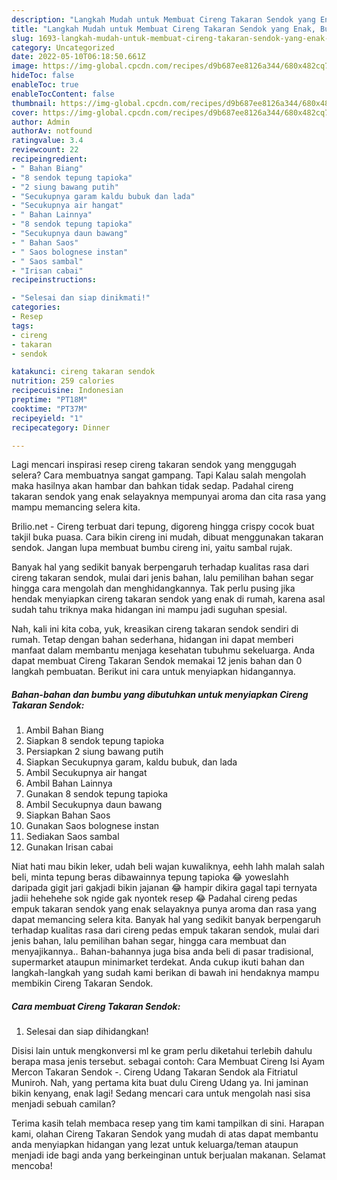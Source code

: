 ```yaml
---
description: "Langkah Mudah untuk Membuat Cireng Takaran Sendok yang Enak, Buat Buka Puasa Bikin Ngiler"
title: "Langkah Mudah untuk Membuat Cireng Takaran Sendok yang Enak, Buat Buka Puasa Bikin Ngiler"
slug: 1693-langkah-mudah-untuk-membuat-cireng-takaran-sendok-yang-enak-buat-buka-puasa-bikin-ngiler
category: Uncategorized
date: 2022-05-10T06:18:50.661Z
image: https://img-global.cpcdn.com/recipes/d9b687ee8126a344/680x482cq70/cireng-takaran-sendok-foto-resep-utama.jpg
hideToc: false
enableToc: true
enableTocContent: false
thumbnail: https://img-global.cpcdn.com/recipes/d9b687ee8126a344/680x482cq70/cireng-takaran-sendok-foto-resep-utama.jpg
cover: https://img-global.cpcdn.com/recipes/d9b687ee8126a344/680x482cq70/cireng-takaran-sendok-foto-resep-utama.jpg
author: Admin
authorAv: notfound
ratingvalue: 3.4
reviewcount: 22
recipeingredient:
- " Bahan Biang"
- "8 sendok tepung tapioka"
- "2 siung bawang putih"
- "Secukupnya garam kaldu bubuk dan lada"
- "Secukupnya air hangat"
- " Bahan Lainnya"
- "8 sendok tepung tapioka"
- "Secukupnya daun bawang"
- " Bahan Saos"
- " Saos bolognese instan"
- " Saos sambal"
- "Irisan cabai"
recipeinstructions:

- "Selesai dan siap dinikmati!"
categories:
- Resep
tags:
- cireng
- takaran
- sendok

katakunci: cireng takaran sendok 
nutrition: 259 calories
recipecuisine: Indonesian
preptime: "PT18M"
cooktime: "PT37M"
recipeyield: "1"
recipecategory: Dinner

---
```



Lagi mencari inspirasi resep cireng takaran sendok yang menggugah selera? Cara membuatnya sangat gampang. Tapi Kalau salah mengolah maka hasilnya akan hambar dan bahkan tidak sedap. Padahal cireng takaran sendok yang enak selayaknya mempunyai aroma dan cita rasa yang mampu memancing selera kita.


Brilio.net - Cireng terbuat dari tepung, digoreng hingga crispy cocok buat takjil buka puasa. Cara bikin cireng ini mudah, dibuat menggunakan takaran sendok. Jangan lupa membuat bumbu cireng ini, yaitu sambal rujak.

Banyak hal yang sedikit banyak berpengaruh terhadap kualitas rasa dari cireng takaran sendok, mulai dari jenis bahan, lalu pemilihan bahan segar hingga cara mengolah dan menghidangkannya. Tak perlu pusing jika hendak menyiapkan cireng takaran sendok yang enak di rumah, karena asal sudah tahu triknya maka hidangan ini mampu jadi suguhan spesial.


Nah, kali ini kita coba, yuk, kreasikan cireng takaran sendok sendiri di rumah. Tetap dengan bahan sederhana, hidangan ini dapat memberi manfaat dalam membantu menjaga kesehatan tubuhmu sekeluarga. Anda dapat membuat Cireng Takaran Sendok memakai 12 jenis bahan dan 0 langkah pembuatan. Berikut ini cara untuk menyiapkan hidangannya.

<!--inarticleads1-->

##### Bahan-bahan dan bumbu yang dibutuhkan untuk menyiapkan Cireng Takaran Sendok:

1. Ambil  Bahan Biang
1. Siapkan 8 sendok tepung tapioka
1. Persiapkan 2 siung bawang putih
1. Siapkan Secukupnya garam, kaldu bubuk, dan lada
1. Ambil Secukupnya air hangat
1. Ambil  Bahan Lainnya
1. Gunakan 8 sendok tepung tapioka
1. Ambil Secukupnya daun bawang
1. Siapkan  Bahan Saos
1. Gunakan  Saos bolognese instan
1. Sediakan  Saos sambal
1. Gunakan Irisan cabai


Niat hati mau bikin leker, udah beli wajan kuwaliknya, eehh lahh malah salah beli, minta tepung beras dibawainnya tepung tapioka 😂 yoweslahh daripada gigit jari gakjadi bikin jajanan 😂 hampir dikira gagal tapi ternyata jadii hehehehe sok ngide gak nyontek resep 😂 Padahal cireng pedas empuk takaran sendok yang enak selayaknya punya aroma dan rasa yang dapat memancing selera kita. Banyak hal yang sedikit banyak berpengaruh terhadap kualitas rasa dari cireng pedas empuk takaran sendok, mulai dari jenis bahan, lalu pemilihan bahan segar, hingga cara membuat dan menyajikannya.. Bahan-bahannya juga bisa anda beli di pasar tradisional, supermarket ataupun minimarket terdekat. Anda cukup ikuti bahan dan langkah-langkah yang sudah kami berikan di bawah ini hendaknya mampu membikin Cireng Takaran Sendok. 

<!--inarticleads2-->

##### Cara membuat Cireng Takaran Sendok:


1. Selesai dan siap dihidangkan!

Disisi lain untuk mengkonversi ml ke gram perlu diketahui terlebih dahulu berapa masa jenis tersebut. sebagai contoh: Cara Membuat Cireng Isi Ayam Mercon Takaran Sendok -. Cireng Udang Takaran Sendok ala Fitriatul Muniroh. Nah, yang pertama kita buat dulu Cireng Udang ya. Ini jaminan bikin kenyang, enak lagi! Sedang mencari cara untuk mengolah nasi sisa menjadi sebuah camilan? 

Terima kasih telah membaca resep yang tim kami tampilkan di sini. Harapan kami, olahan Cireng Takaran Sendok yang mudah di atas dapat membantu anda menyiapkan hidangan yang lezat untuk keluarga/teman ataupun menjadi ide bagi anda yang berkeinginan untuk berjualan makanan. Selamat mencoba!
